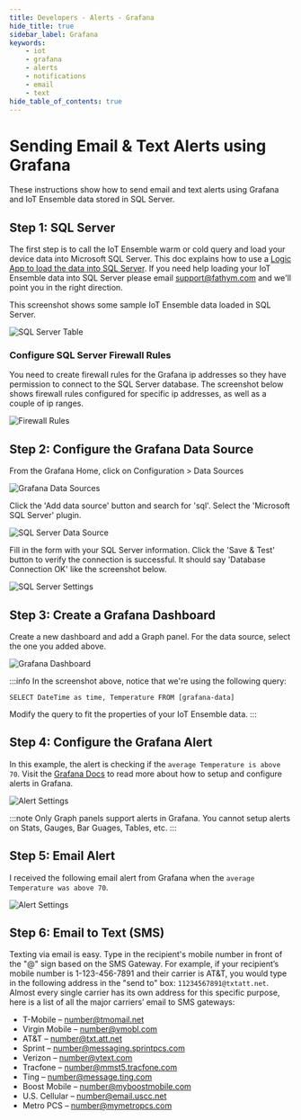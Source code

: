 ```yaml
---
title: Developers - Alerts - Grafana
hide_title: true
sidebar_label: Grafana 
keywords:
    - iot
    - grafana
    - alerts
    - notifications
    - email
    - text
hide_table_of_contents: true
---
```


# Sending Email & Text Alerts using Grafana

These instructions show how to send email and text alerts using Grafana and IoT Ensemble data stored in SQL Server.

## Step 1: SQL Server

The first step is to call the IoT Ensemble warm or cold query and load your device data into Microsoft SQL Server. This doc explains how to use a [Logic App to load the data into SQL Server](/devs/storage/sql-server). If you need help loading your IoT Ensemble data into SQL Server please email support@fathym.com and we'll point you in the right direction.

This screenshot shows some sample IoT Ensemble data loaded in SQL Server.

![SQL Server Table](/img/screenshots/alerts/sql-server-data.png)

### Configure SQL Server Firewall Rules

You need to create firewall rules for the Grafana ip addresses so they have permission to connect to the SQL Server database. The screenshot below shows firewall rules configured for specific ip addresses, as well as a couple of ip ranges.

![Firewall Rules](/img/screenshots/alerts/firewall-rules.png)

## Step 2: Configure the Grafana Data Source

From the Grafana Home, click on Configuration > Data Sources 

![Grafana Data Sources](/img/screenshots/grafana-1.jpg)

Click the 'Add data source' button and search for 'sql'.  Select the 'Microsoft SQL Server' plugin.

![SQL Server Data Source](/img/screenshots/alerts/sql-server-datasource.png)

Fill in the form with your SQL Server information. Click the 'Save & Test' button to verify the connection is successful. It should say 'Database Connection OK' like the screenshot below.

![SQL Server Settings](/img/screenshots/alerts/sql-server-datasource-settings.png)

## Step 3: Create a Grafana Dashboard 

Create a new dashboard and add a Graph panel. For the data source, select the one you added above. 

![Grafana Dashboard](/img/screenshots/alerts/grafana-dashboard.png)

:::info
In the screenshot above, notice that we're using the following query:

`SELECT
DateTime as time,
Temperature
FROM [grafana-data]`

Modify the query to fit the properties of your IoT Ensemble data.
:::

## Step 4: Configure the Grafana Alert

In this example, the alert is checking if the `average Temperature is above 70`. Visit the [Grafana Docs](https://grafana.com/docs/grafana/latest/alerting/create-alerts/) to read more about how to setup and configure alerts in Grafana.

![Alert Settings](/img/screenshots/alerts/grafana-alert-settings.png)

:::note
Only Graph panels support alerts in Grafana. You cannot setup alerts on Stats, Gauges, Bar Guages, Tables, etc.
:::

## Step 5: Email Alert

I received the following email alert from Grafana when the `average Temperature was above 70`.

![Alert Settings](/img/screenshots/alerts/grafana-email.png)

## Step 6: Email to Text (SMS)

Texting via email is easy. Type in the recipient's mobile number in front of the "@" sign based on the SMS Gateway. For example, if your recipient’s mobile number is 1-123-456-7891 and their carrier is AT&T, you would type in the following address in the "send to" box: `11234567891@txtatt.net`. Almost every single carrier has its own address for this specific purpose, here is a list of all the major carriers’ email to SMS gateways:

- T-Mobile – number@tmomail.net
- Virgin Mobile – number@vmobl.com
- AT&T – number@txt.att.net
- Sprint – number@messaging.sprintpcs.com
- Verizon – number@vtext.com
- Tracfone – number@mmst5.tracfone.com
- Ting – number@message.ting.com
- Boost Mobile – number@myboostmobile.com
- U.S. Cellular – number@email.uscc.net
- Metro PCS – number@mymetropcs.com